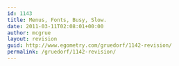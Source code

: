```yaml
---
id: 1143
title: Menus, Fonts, Busy, Slow.
date: 2011-03-11T02:08:01+00:00
author: mcgrue
layout: revision
guid: http://www.egometry.com/gruedorf/1142-revision/
permalink: /gruedorf/1142-revision/
---
```

